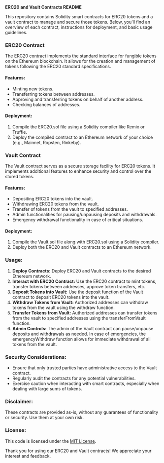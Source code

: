 **ERC20 and Vault Contracts README**

This repository contains Solidity smart contracts for ERC20 tokens and a vault contract to manage and secure those tokens. Below, you'll find an overview of each contract, instructions for deployment, and basic usage guidelines.

### ERC20 Contract
The ERC20 contract implements the standard interface for fungible tokens on the Ethereum blockchain. It allows for the creation and management of tokens following the ERC20 standard specifications.

#### Features:
- Minting new tokens.
- Transferring tokens between addresses.
- Approving and transferring tokens on behalf of another address.
- Checking balances of addresses.

#### Deployment:
1. Compile the ERC20.sol file using a Solidity compiler like Remix or Truffle.
2. Deploy the compiled contract to an Ethereum network of your choice (e.g., Mainnet, Ropsten, Rinkeby).

### Vault Contract
The Vault contract serves as a secure storage facility for ERC20 tokens. It implements additional features to enhance security and control over the stored tokens.

#### Features:
- Depositing ERC20 tokens into the vault.
- Withdrawing ERC20 tokens from the vault.
- Transfer of tokens from the vault to specified addresses.
- Admin functionalities for pausing/unpausing deposits and withdrawals.
- Emergency withdrawal functionality in case of critical situations.

#### Deployment:
1. Compile the Vault.sol file along with ERC20.sol using a Solidity compiler.
2. Deploy both the ERC20 and Vault contracts to an Ethereum network.

### Usage:
1. **Deploy Contracts:** Deploy ERC20 and Vault contracts to the desired Ethereum network.
2. **Interact with ERC20 Contract:** Use the ERC20 contract to mint tokens, transfer tokens between addresses, approve token transfers, etc.
3. **Deposit Tokens into Vault:** Use the deposit function of the Vault contract to deposit ERC20 tokens into the vault.
4. **Withdraw Tokens from Vault:** Authorized addresses can withdraw tokens from the vault using the withdraw function.
5. **Transfer Tokens from Vault:** Authorized addresses can transfer tokens from the vault to specified addresses using the transferFromVault function.
6. **Admin Controls:** The admin of the Vault contract can pause/unpause deposits and withdrawals as needed. In case of emergencies, the emergencyWithdraw function allows for immediate withdrawal of all tokens from the vault.

### Security Considerations:
- Ensure that only trusted parties have administrative access to the Vault contract.
- Regularly audit the contracts for any potential vulnerabilities.
- Exercise caution when interacting with smart contracts, especially when dealing with large sums of tokens.

### Disclaimer:
These contracts are provided as-is, without any guarantees of functionality or security. Use them at your own risk.

### License:
This code is licensed under the [MIT License](LICENSE).


Thank you for using our ERC20 and Vault contracts! We appreciate your interest and feedback.
